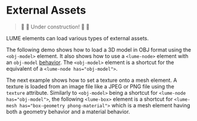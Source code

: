 # External Assets

> :construction: :hammer: Under construction! :hammer: :construction:

LUME elements can load various types of external assets.

The following demo shows how to load a 3D model in OBJ format using the
`<obj-model>` element. It also shows how to use a `<lume-node>` element with an
`obj-model` [behavior](./element-behaviors). The `<obj-model>` element is a
shortcut for the equivalent of a `<lume-node has="obj-model">`.

<div id="objModel"></div>

The next example shows how to set a texture onto a mesh element. A texture is
loaded from an image file like a JPEG or PNG file using the `texture`
attribute. Similarly to `<obj-model>` being a shortcut for `<lume-node has="obj-model">`, the following `<lume-box>` element is a shortcut for
`<lume-mesh has="box-geometry phong-material">` which is a mesh element having both a geometry
behavior and a material behavior.

<div id="materialTexture"></div>

<script type="application/javascript">
  new Vue({
    el: '#objModel',
    template: '<live-code :template="code" mode="html>iframe" :debounce="1000" />',
    data: {
      code:
`
<script src="${location.origin+location.pathname}global.js"><\/script>
<!-- pep.js provides the pointer events (pointermove, pointerdown, etc) -->
<script src="https://code.jquery.com/pep/0.4.3/pep.js"><\/script>

<style>
    body, html {
        width: 100%;
        height: 100%;
        margin: 0;
        padding: 0;
        overflow: hidden;
        background: #222;
        touch-action: none; /* prevent touch drag from scrolling */
        color: #ccc;
    }
    lume-scene { position: absolute!important; top: 0; left: 0; }
    lume-scene:nth-child(2) { pointer-events: none; }
    lume-node { padding: 15px; pointer-events: all; }
</style>

<body touch-action="none">

<!-- Use the enable-css attribute to disable CSS rendering so that only WebGL
rendering is enabled (this saves CPU/Memory if you don't need CSS rendering).
-->
<lume-scene id="scene" webgl enable-css="false">
    <lume-ambient-light intensity="0.1"></lume-ambient-light>
    <lume-point-light
        id="light"
        color="#ffe9ab"
        position="300 300 600"
        size="0 0 0"
        cast-shadow="true"
        >
        <lume-sphere
            has="basic-material"
            size="5 5 5"
            color="#ffe9ab"
            receive-shadow="false"
            cast-shadow="false"
            style="pointer-events: none"
            >
        </lume-sphere>
    </lume-point-light>
    <lume-node id="ship1Rotator" align-point="0.5 0.5 0" rotation="0 40 0">
        <!-- This is an lume-node element with an obj-model behavior. The
        obj-model behavior observes the obj and mtl attributes. -->
        <lume-node
            id="ship1"
            has="obj-model"
            size="0 0 0 "
            scale="200 200 200"
            position="0 -30 100"
            obj="${location.origin + location.pathname}models/spaceship/ship.obj"
            mtl="${location.origin + location.pathname}models/spaceship/ship.mtl"
        >
        </lume-node>
    </lume-node>
    <lume-node id="ship2Rotator" align-point="0.5 0.5 0" rotation="0 20 0">
        <!-- Alternatively, the lume-obj-model is an element that implicityly
        has an obj-model behavior. We've omitted the mtl attribute, so this
        model will by default have a plain random color. -->
        <lume-obj-model
            id="ship2"
            size="0 0 0"
            scale="200 200 200"
            position="0 30 210"
            obj="${location.origin+location.pathname}models/spaceship/ship.obj"
        >
        </lume-obj-model>
    </lume-node>
</lume-scene>

<!-- We're using two scenes, the next one for overlaid HTML/CSS-based UI, the previous one for WebGL content. -->

<lume-scene id="scene">
    <lume-node size-mode="proportional literal" size="1 80">
        <!-- FIXME When toggling these too fast, the toggling breaks. Three.js Loader problem? -->
        <label><input id="objToggle" type="checkbox" checked /> Enable model on first ship.</label>
        <label><input id="matToggle" type="checkbox" /> Enable material on second ship.</label>
    </lume-node>
</lume-scene>

<script>
    // defines the default names for the HTML elements
    LUME.defineElements()

    document.addEventListener('pointermove', function(e) {
        e.preventDefault()
        light.position.x = e.clientX
        light.position.y = e.clientY
    })

    smooth(ship1)
    smooth(ship2)

    const { Motor } = LUME
    Motor.addRenderTask(() => {
        ship1Rotator.rotation.y -= 0.1
        ship2Rotator.rotation.y -= 0.4
    })

    function smooth(objModelElement) {
        const {Events} = LUME

        // Use the 'MODEL_LOAD' event to work with the 'model' once loaded, if
        // needed. 'model' is an instance of THREE.Group containing THREE.Mesh
        // objects
        objModelElement.on(Events.MODEL_LOAD, ({ model }) => {
          console.log('%%%%%%%%%%%%%%%% modify geometry')
            modifyGeometry(model)

            // we modified the internals the element, signal that it
            // needs an update on next render
            objModelElement.needsUpdate()
        })

    }

    function modifyGeometry(obj) {

        // Use Three.js APIs to traverse obj's decendants.
        obj.traverse(node => {

            if ('geometry' in node) {
                // TODO('THREE export removed from LUME, update bundle for external THREE option, and update to BufferGeometry')

                // // Re-center the geometry around the local origin.
                // node.geometry.center()

                // // In case the model's shading looks flat on each polygon, this is a trick to
                // // make it look smooth. See https://discourse.threejs.org/t/5531
                // // TODO, when we upgrade to Three.js r125 or higher, use this
                // // approach instead: https://discourse.threejs.org/t/5531/10
                // const tempGeometry = new LUME.THREE.Geometry().fromBufferGeometry( node.geometry );
                // tempGeometry.mergeVertices();
                // tempGeometry.computeVertexNormals();
                // node.geometry = new LUME.THREE.BufferGeometry().fromGeometry( tempGeometry );

                // // IDEA: perhaps scale the geometry so it fits within the \`size\` of the node.

            }

        })

    }

    objToggle.addEventListener('click', () => {
        objBehavior = ship1.behaviors.get('obj-model')
        if (objBehavior.obj) objBehavior.obj = ''
        else objBehavior.obj = '${location.origin + location.pathname}models/spaceship/ship.obj'
    })

    matToggle.addEventListener('click', () => {
        objBehavior = ship2.behaviors.get('obj-model')
        if (objBehavior.mtl) objBehavior.mtl = ''
        else objBehavior.mtl = '${location.origin + location.pathname}models/spaceship/ship.mtl'
    })
<\/script>

</body>

`
    },
  })

  new Vue({
    el: '#materialTexture',
    template: '<live-code :template="code" mode="html>iframe" :debounce="200" />',
    data: {
      code:
`
<body touch-action="none">

<script src="${location.origin+location.pathname}global.js"><\/script>
<!-- pep.js provides the pointer events (pointermove, pointerdown, etc) -->
<script src="https://code.jquery.com/pep/0.4.3/pep.js"><\/script>

<style>
    body, html {
        width: 100%;
        height: 100%;
        margin: 0;
        padding: 0;
        overflow: hidden;
        background: #191919;
        touch-action: none; /* prevent touch drag from scrolling */
        color: #ccc;
    }
    lume-scene { position: absolute!important; top: 0; left: 0; }
    lume-scene:nth-child(2) { pointer-events: none; }
    lume-node { padding: 15px; pointer-events: all; }
    label { padding-right: 10px; }
</style>

<lume-scene id="scene" webgl perspective="150">
    <lume-ambient-light intensity="0.3"></lume-ambient-light>
    <lume-point-light
        id="light"
        color="white"
        position="300 300 300"
        size="0 0 0"
        cast-shadow="true"
        intensity="0.8"
        >
    </lume-point-light>
    <!-- Specify a color otherwise the material will be tinted deeppink by default -->
    <lume-box id="model"
        rotation="40 40 0"
        align-point="0.5 0.5 0.5"
        mount-point="0.5 0.5 0.5"
        size="100 100 100"
        color="white"
        texture="${location.origin+location.pathname}textures/cement.jpg"
    >
    </lume-box>
</lume-scene>

<lume-scene id="scene2">
    <lume-node size-mode="proportional literal" size="1 80">
        <!-- FIXME When toggling these too fast, the toggling breaks. Three.js Loader problem? -->
        <label>
            X size:
            <select id="sizeX">
                <option value="50">50</option>
                <option selected value="100">100</option>
                <option value="150">150</option>
            </select>
        </label>
        <label>
            Y size:
            <select id="sizeY">
                <option value="50">50</option>
                <option selected value="100">100</option>
                <option value="150">150</option>
            </select>
        </label>
        <label>
            Z size:
            <select id="sizeZ">
                <option value="50">50</option>
                <option selected value="100">100</option>
                <option value="150">150</option>
            </select>
        </label>
        <label>
            Enable texture:
            <input type="checkbox" id="enableTex" checked />
        </label>
        <br />
        <label>
            Perspective <code id="perspectiveVal"></code>:
            <input id="perspective" type="range" min="75" max="250">
        </label>
    </lume-node>
</lume-scene>

<script>
    // defines the default names for the HTML elements
    LUME.defineElements()

    const light = document.querySelector('#light')

    document.addEventListener('pointermove', event => {
        event.preventDefault()
        light.position.x = event.clientX
        light.position.y = event.clientY
    })

    const el = document.querySelector('#model')

    const rotate = (t) => 180 * Math.sin(0.0005 * t)
    el.rotation = (x, y, z, t) => [rotate(t/1.4), rotate(t/2.1), rotate(t/2.5)]

    // This shows three ways to update a node's properties.
    sizeX.addEventListener('change', event => el.size = {x: event.target.value})
    sizeY.addEventListener('change', event => el.size.y = event.target.value)
    sizeZ.addEventListener('change', event => el.behaviors.get('box-geometry').size = {z: event.target.value})

    enableTex.addEventListener('click', event => {
      el.setAttribute('texture', el.getAttribute('texture') ? '' : '${location.origin+location.pathname}textures/cement.jpg')
    })

    perspectiveVal.innerHTML = '('+scene.perspective.toString().padStart(3).replace(' ', '&nbsp;')+'px)'
    perspective.value = scene.perspective

    const onPerspectiveChange = event => {
        scene.perspective = perspective.value
        perspectiveVal.innerHTML = '('+perspective.value.padStart(3).replace(' ', '&nbsp;')+'px)'
    }

    perspective.addEventListener('change', onPerspectiveChange)
    perspective.addEventListener('input', onPerspectiveChange)
<\/script>
</body>
`
    },
  })
</script>
